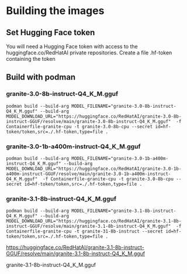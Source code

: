 # Building the images

## Set Hugging Face token

You will need a Hugging Face token with access to the huggingface.co/RedHatAI private repositories.  Create a file .hf-token containing the token

## Build with podman

### granite-3.0-8b-instruct-Q4_K_M.gguf

`podman build --build-arg MODEL_FILENAME="granite-3.0-8b-instruct-Q4_K_M.gguf" --build-arg MODEL_DOWNLOAD_URL="https://huggingface.co/RedHatAI/granite-3.0-8b-instruct-GGUF/resolve/main/granite-3.0-8b-instruct-Q4_K_M.gguf"  -f Containerfile-granite-cpu -t granite-3.0-8b-cpu --secret id=hf-token/token,src=./.hf-token,type=file .`

### granite-3.0-1b-a400m-instruct-Q4_K_M.gguf

`podman build --build-arg MODEL_FILENAME="granite-3.0-1b-a400m-instruct-Q4_K_M.gguf" --build-arg MODEL_DOWNLOAD_URL="https://huggingface.co/RedHatAI/granite-3.0-1b-a400m-instruct-GGUF/resolve/main/granite-3.0-1b-a400m-instruct-Q4_K_M.gguf"  -f Containerfile-granite-cpu -t granite-3.0-8b-cpu --secret id=hf-token/token,src=./.hf-token,type=file .`

### granite-3.1-8b-instruct-Q4_K_M.gguf

`podman build --build-arg MODEL_FILENAME="granite-3.1-8b-instruct-Q4_K_M.gguf" --build-arg MODEL_DOWNLOAD_URL="https://huggingface.co/RedHatAI/granite-3.1-8b-instruct-GGUF/resolve/main/granite-3.1-8b-instruct-Q4_K_M.gguf"  -f Containerfile-granite-cpu -t granite-31-8b-instruct --secret id=hf-token/token,src=./.hf-token,type=file .`


https://huggingface.co/RedHatAI/granite-3.1-8b-instruct-GGUF/resolve/main/granite-3.1-8b-instruct-Q4_K_M.gguf

granite-3.1-8b-instruct-Q4_K_M.gguf







